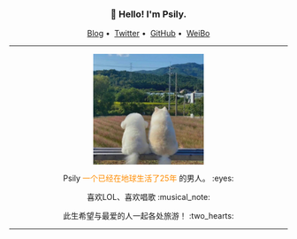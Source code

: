 
<h3 align="center">👋 Hello! I'm Psily.</h3>

<p align="center">
<a href="http://pswrz.cn">Blog</a>&nbsp;•&nbsp;
<a href="https://twitter.com/PsilyZe">Twitter</a>&nbsp;•&nbsp;
<a href="https://github.com/psily">GitHub</a>&nbsp;•&nbsp;
<a href="https://weibo.com/u/2049263493">WeiBo</a>
</p>

---

  <p align="center">  <img src="https://github.com/psily/psily/blob/21cadd7ce417239fefee7b9d51a689f226c77407/few.jpg" alt="ss" width="200" height="200" align="center" />  </p>



 <p align="center"> Psily <font color=#FF8C00>一个已经在地球生活了25年</font> 的男人。 :eyes: </p>

 <p align="center"> 喜欢LOL、喜欢唱歌  :musical_note: </p>

 <p align="center"> 此生希望与最爱的人一起各处旅游！ :two_hearts: </p>



---
